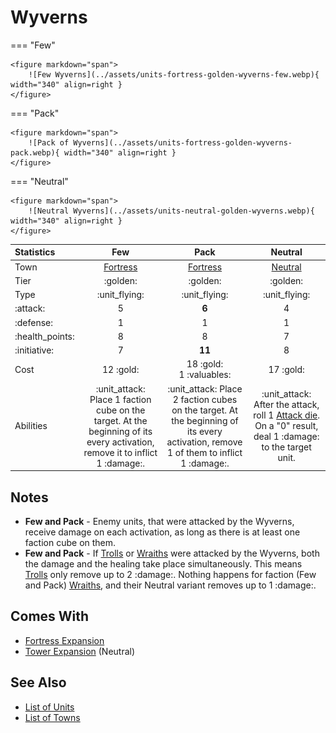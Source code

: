 # Wyverns

=== "Few"

    <figure markdown="span">
        ![Few Wyverns](../assets/units-fortress-golden-wyverns-few.webp){ width="340" align=right }
    </figure>

=== "Pack"

    <figure markdown="span">
        ![Pack of Wyverns](../assets/units-fortress-golden-wyverns-pack.webp){ width="340" align=right }
    </figure>

=== "Neutral"

    <figure markdown="span">
        ![Neutral Wyverns](../assets/units-neutral-golden-wyverns.webp){ width="340" align=right }
    </figure>


| Statistics | Few | Pack | Neutral |
| :--- | :---: | :---: | :---: |
| Town | [Fortress](../towns/fortress.md) | [Fortress](../towns/fortress.md) | [Neutral](../towns/neutral.md) |
| Tier | :golden: | :golden: | :golden: |
| Type | :unit_flying: | :unit_flying: | :unit_flying: |
| :attack: | 5 | **6** | 4 |
| :defense: | 1 | 1 | 1 |
| :health_points: | 8 | 8 | 7 |
| :initiative: | 7 | **11** | 8 |
| Cost | 12 :gold: | 18 :gold:<br>1 :valuables: | 17 :gold: |
| Abilities | :unit_attack: Place 1 faction cube on the target. At the beginning of its every activation, remove it to inflict 1 :damage:. | :unit_attack: Place 2 faction cubes on the target. At the beginning of its every activation, remove 1 of them to inflict 1 :damage:. | :unit_attack: After the attack, roll 1 [Attack die](../dice.md#attack-die). On a "0" result, deal 1 :damage: to the target unit. |


## Notes

- **Few and Pack** - Enemy units, that were attacked by the Wyverns, receive damage on each activation, as long as there is at least one faction cube on them.
- **Few and Pack** - If [Trolls](trolls.md) or [Wraiths](wraiths.md) were attacked by the Wyverns, both the damage and the healing take place simultaneously. This means [Trolls](trolls.md) only remove up to 2 :damage:. Nothing happens for faction (Few and Pack) [Wraiths](wraiths.md), and their Neutral variant removes up to 1 :damage:.


## Comes With

- [Fortress Expansion](../content/fortress_expansion.md)
- [Tower Expansion](../content/tower_expansion.md) (Neutral)


## See Also

- [List of Units](index.md)
- [List of Towns](../towns/index.md)